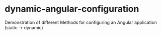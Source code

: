 # dynamic-angular-configuration
Demonstration of different Methods for configuring an Angular application (static -> dynamic)
